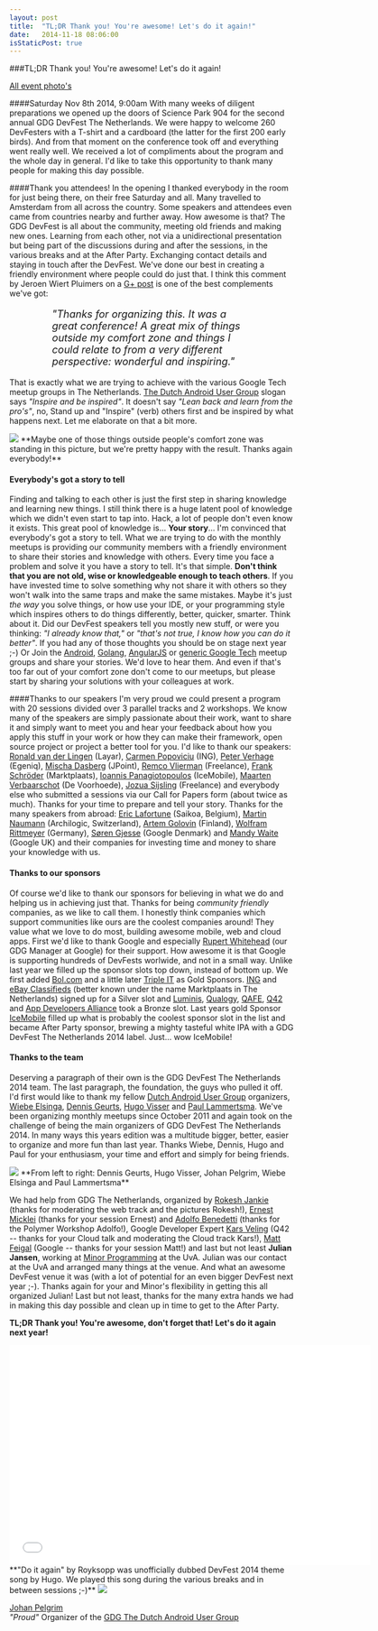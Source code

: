 ```yaml
---
layout: post
title:  "TL;DR Thank you! You're awesome! Let's do it again!"
date:   2014-11-18 08:06:00
isStaticPost: true
---
```


<img class="img-responsive feature-image" src="{{ site.baseurl }}/img/posts/groupbanner.png" style="display:none">

###TL;DR Thank you! You're awesome! Let's do it again!

[All event photo's](https://plus.google.com/events/gallery/cdoii5gpcknaa5b7qq48ip5qouo)

####Saturday Nov 8th 2014, 9:00am
With many weeks of diligent preparations we opened up the doors of Science Park 904 for the second annual GDG DevFest The Netherlands. We were happy to welcome 260 DevFesters with a T-shirt and a cardboard (the latter for the first 200 early birds). And from that moment on the conference took off and everything went really well. We received a lot of compliments about the program and the whole day in general. I'd like to take this opportunity to thank many people for making this day possible.

####Thank you attendees!
In the opening I thanked everybody in the room for just being there, on their free Saturday and all. Many travelled to Amsterdam from all across the country. Some speakers and attendees even came from countries nearby and further away. How awesome is that? The GDG DevFest is all about the community, meeting old friends and making new ones. Learning from each other, not via a unidirectional presentation but being part of the discussions during and after the sessions, in the various breaks and at the After Party. Exchanging contact details and staying in touch after the DevFest. We've done our best in creating a friendly environment where people could do just that. I think this comment by Jeroen Wiert Pluimers on a [G+ post](https://plus.google.com/+PaulLammertsma/posts/Xarhtyg7cr2) is one of the best complements we've got:

<p style="margin-right: 2cm;margin-left: 2cm; font-size:18px">
<em>"Thanks for organizing this. It was a great conference! A great mix of things outside my comfort zone and things I could relate to from a very different perspective: wonderful and inspiring."</em>
</p>

That is exactly what we are trying to achieve with the various Google Tech meetup groups in The Netherlands. [The Dutch Android User Group](http://www.dutchaug.org) slogan says *"Inspire and be inspired"*. It doesn't say *"Lean back and learn from the pro's"*, no, Stand up and "Inspire" (verb) others first and be inspired by what happens next. Let me elaborate on that a bit more.

<img src="{{ site.baseurl }}/img/posts/groupphoto.jpg" class="img-responsive">
**Maybe one of those things outside people's comfort zone was standing in this picture, but we're pretty happy with the result. Thanks again everybody!**

#### Everybody's got a story to tell
Finding and talking to each other is just the first step in sharing knowledge and learning new things. I still think there is a huge latent pool of knowledge which we didn't even start to tap into. Hack, a lot of people don't even know it exists. This great pool of knowledge is... **Your story**... I'm convinced that everybody's got a story to tell. What we are trying to do with the monthly meetups is providing our community members with a friendly environment to share their stories and knowledge with others. Every time you face a problem and solve it you have a story to tell. It's that simple. **Don't think that you are not old, wise or knowledgeable enough to teach others**. If you have invested time to solve something why not share it with others so they won't walk into the same traps and make the same mistakes. Maybe it's just *the way* you solve things, or how use your IDE, or your programming style which inspires others to do things differently, better, quicker, smarter. Think about it. Did our DevFest speakers tell you mostly new stuff, or were you thinking: *"I already know that,"* or *"that's not true, I know how you can do it better"*. If you had any of those thoughts you should be on stage next year ;-) Or Join the [Android](http://www.dutchaug.org), [Golang](http://www.meetup.com/golang-amsterdam/), [AngularJS](http://www.meetup.com/Dutch-AngularJS-group/) or [generic Google Tech](http://www.gdgnetherlands.org) meetup groups and share your stories. We'd love to hear them. And even if that's too far out of your comfort zone don't come to our meetups, but please start by sharing your solutions with your colleagues at work.

####Thanks to our speakers
I'm very proud we could present a program with 20 sessions divided over 3 parallel tracks and 2 workshops. We know many of the speakers are simply passionate about their work, want to share it and simply want to meet you and hear your feedback about how you apply this stuff in your work or how they can make their framework, open source project or project a better tool for you. I'd like to thank our speakers: [Ronald van der Lingen](https://plus.google.com/+RonaldVanDerLingen) (Layar), [Carmen Popoviciu](https://plus.google.com/118143942632321563925) (ING), [Peter Verhage](https://twitter.com/petercv) (Egeniq), [Mischa Dasberg](https://plus.google.com/111302754471583092322) (JPoint), [Remco Vlierman](https://www.linkedin.com/profile/view?id=6663768) (Freelance), [Frank Schröder](https://plus.google.com/107945180404729331757) (Marktplaats), [Ioannis Panagiotopoulos](https://plus.google.com/+IoannisPanagiotopoulos) (IceMobile), [Maarten Verbaarschot](https://plus.google.com/117898593926559748909) (De Voorhoede), [Jozua Sijsling](https://plus.google.com/+JozuaSijsling) (Freelance) and everybody else who submitted a sessions via our Call for Papers form (about twice as much). Thanks for your time to prepare and tell your story. Thanks for the many speakers from abroad: [Eric Lafortune](http://www.saikoa.com) (Saikoa, Belgium), [Martin Naumann](https://www.google.com/+MartinN1) (Archilogic, Switzerland), [Artem Golovin](https://plus.google.com/+ArtemGolovin) (Finland), [Wolfram Rittmeyer](https://plus.google.com/+WolframRittmeyer/posts) (Germany), [Søren Gjesse](http://dartlang.org/) (Google Denmark) and [Mandy Waite](https://google.com/+MandyWaite) (Google UK) and their companies for investing time and money to share your knowledge with us.

#### Thanks to our sponsors
Of course we'd like to thank our sponsors for believing in what we do and helping us in achieving just that. Thanks for being _community friendly_ companies, as we like to call them. I honestly think companies which support communities like ours are the coolest companies around! They value what we love to do most, building awesome mobile, web and cloud apps. First we'd like to thank Google and especially [Rupert Whitehead](https://plus.google.com/+RupertWhitehead/posts) (our GDG Manager at Google) for their support. How awesome it is that Google is supporting hundreds of DevFests worlwide, and not in a small way. Unlike last year we filled up the sponsor slots top down, instead of bottom up. We first added [Bol.com](https://banen.bol.com/vacatures/?search=true&filter-searchphrase=&filter-company-departments=it&selectItemfilter-company-departments=it) and a little later [Triple IT](https://www.triple-it.nl/jobs) as Gold Sponsors. [ING](http://www.ing.jobs/Nederland/Vakgebieden/Informatie-Technologie.htm) and [eBay Classifieds](http://www.ebayclassifiedsgroup.com/careers.html) (better known under the name Marktplaats in The Netherlands) signed up for a Silver slot and [Luminis](http://www.luminis.eu), [Qualogy](http://www.qualogy.com), [QAFE](http://www.qafe.com), [Q42](http://q42.nl) and [App Developers Alliance](http://www.appdevelopersalliance.org/) took a Bronze slot. Last years gold Sponsor [IceMobile](http://icemobile.com) filled up what is probably the coolest sponsor slot in the list and became After Party sponsor, brewing a mighty tasteful white IPA with a GDG DevFest The Netherlands 2014 label. Just... wow IceMobile!

#### Thanks to the team
Deserving a paragraph of their own is the GDG DevFest The Netherlands 2014 team. The last paragraph, the foundation, the guys who pulled it off. I'd first would like to thank my fellow [Dutch Android User Group](http://www.dutchaug.org) organizers, [Wiebe Elsinga](https://plus.google.com/+WiebeElsinga/posts), [Dennis Geurts](https://plus.google.com/113269803670398336067/posts), [Hugo Visser](https://plus.google.com/+HugoVisser/posts) and [Paul Lammertsma](https://plus.google.com/+PaulLammertsma/posts). We've been organizing monthly meetups since October 2011 and again took on the challenge of being the main organizers of GDG DevFest The Netherlands 2014. In many ways this years edition was a multitude bigger, better, easier to organize and more fun than last year. Thanks Wiebe, Dennis, Hugo and Paul for your enthusiasm, your time and effort and simply for being friends.

<img src="{{ site.baseurl }}/img/posts/dutchaugteam.jpg" class="img-responsive"/>
**From left to right: Dennis Geurts, Hugo Visser, Johan Pelgrim, Wiebe Elsinga and Paul Lammertsma**

We had help from GDG The Netherlands, organized by [Rokesh Jankie](https://plus.google.com/+RokeshJankie/posts) (thanks for moderating the web track and the pictures Rokesh!), [Ernest Micklei](https://plus.google.com/+ErnestMicklei/posts) (thanks for your session Ernest) and [Adolfo Benedetti](https://plus.google.com/+AdolfoBenedetti) (thanks for the Polymer Workshop Adolfo!), Google Developer Expert [Kars Veling](https://plus.google.com/+KarsVeling/posts) (Q42 -- thanks for your Cloud talk and moderating the Cloud track Kars!), [Matt Feigal](https://plus.google.com/+MattFeigal/posts) (Google -- thanks for your session Matt!) and last but not least **Julian Jansen**, working at [Minor Programming](http://www.mprog.nl/cursussen/) at the UvA. Julian was our contact at the UvA and arranged many things at the venue. And what an awesome DevFest venue it was (with a lot of potential for an even bigger DevFest next year ;-). Thanks again for your and Minor's flexibility in getting this all organized Julian! Last but not least, thanks for the many extra hands we had in making this day possible and clean up in time to get to the After Party.

**TL;DR Thank you! You're awesome, don't forget that! Let's do it again next year!**

<iframe width="640" height="390" src="//www.youtube.com/embed/btBSxtKzF6Q" frameborder="0" allowfullscreen></iframe>
**"Do it again" by Royksopp was unofficially dubbed DevFest 2014 theme song by Hugo. We played this song during the various breaks and in between sessions ;-)**

<img src="{{ site.baseurl }}/img/posts/JohanPelgrim.jpg"/>

[Johan Pelgrim](https://plus.google.com/+JohanPelgrim/posts)<br/>
*"Proud"* Organizer of the [GDG The Dutch Android User Group](http://www.dutchaug.org)